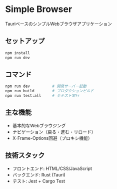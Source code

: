# Simple Browser

TauriベースのシンプルWebブラウザアプリケーション

## セットアップ

```bash
npm install
npm run dev
```

## コマンド

```bash
npm run dev          # 開発サーバー起動
npm run build        # プロダクションビルド  
npm run test:all     # 全テスト実行
```

## 主な機能

- 基本的なWebブラウジング
- ナビゲーション（戻る・進む・リロード）
- X-Frame-Options回避（プロキシ機能）

## 技術スタック

- フロントエンド: HTML/CSS/JavaScript
- バックエンド: Rust (Tauri)
- テスト: Jest + Cargo Test
